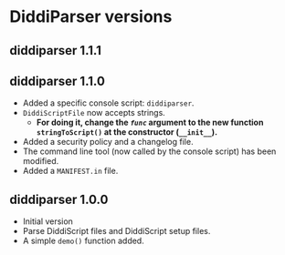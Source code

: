 # DiddiParser versions

## diddiparser 1.1.1


## diddiparser 1.1.0

- Added a specific console script: `diddiparser`.
- `DiddiScriptFile` now accepts strings.
   - **For doing it, change the _`func`_ argument to the new function `stringToScript()` at the constructor (`__init__`).**
 - Added a security policy and a changelog file.
 - The command line tool (now called by the console script) has been modified.
 - Added a `MANIFEST.in` file.

## diddiparser 1.0.0

- Initial version
- Parse DiddiScript files and DiddiScript setup files.
- A simple `demo()` function added.
